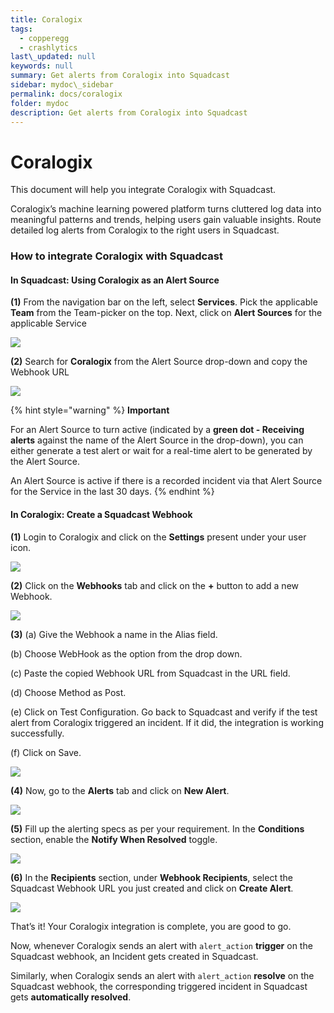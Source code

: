 ```yaml
---
title: Coralogix
tags:
  - copperegg
  - crashlytics
last\_updated: null
keywords: null
summary: Get alerts from Coralogix into Squadcast
sidebar: mydoc\_sidebar
permalink: docs/coralogix
folder: mydoc
description: Get alerts from Coralogix into Squadcast
---
```


# Coralogix

This document will help you integrate Coralogix with Squadcast.

Coralogix’s machine learning powered platform turns cluttered log data into meaningful patterns and trends, helping users gain valuable insights. Route detailed log alerts from Coralogix to the right users in Squadcast.

### How to integrate Coralogix with Squadcast

#### In Squadcast: Using Coralogix as an Alert Source

**(1)** From the navigation bar on the left, select **Services**. Pick the applicable **Team** from the Team-picker on the top. Next, click on **Alert Sources** for the applicable Service

![](../../.gitbook/assets/alert\_source\_1.png)

**(2)** Search for **Coralogix** from the Alert Source drop-down and copy the Webhook URL

![](../../.gitbook/assets/coralogix\_1.png)

{% hint style="warning" %}
**Important**

For an Alert Source to turn active (indicated by a **green dot - Receiving alerts** against the name of the Alert Source in the drop-down), you can either generate a test alert or wait for a real-time alert to be generated by the Alert Source.

An Alert Source is active if there is a recorded incident via that Alert Source for the Service in the last 30 days.
{% endhint %}

#### In Coralogix: Create a Squadcast Webhook

**(1)** Login to Coralogix and click on the **Settings** present under your user icon.

![](../../.gitbook/assets/coralogix\_2.png)

**(2)** Click on the **Webhooks** tab and click on the **+** button to add a new Webhook.

![](../../.gitbook/assets/coralogix\_3.png)

**(3)** (a) Give the Webhook a name in the Alias field.

(b) Choose WebHook as the option from the drop down.

(c) Paste the copied Webhook URL from Squadcast in the URL field.

(d) Choose Method as Post.

(e) Click on Test Configuration. Go back to Squadcast and verify if the test alert from Coralogix triggered an incident. If it did, the integration is working successfully.

(f) Click on Save.

![](../../.gitbook/assets/coralogix\_4.png)

**(4)** Now, go to the **Alerts** tab and click on **New Alert**.

![](../../.gitbook/assets/coralogix\_5.png)

**(5)** Fill up the alerting specs as per your requirement. In the **Conditions** section, enable the **Notify When Resolved** toggle.

![](../../.gitbook/assets/coralogix\_6.png)

**(6)** In the **Recipients** section, under **Webhook Recipients**, select the Squadcast Webhook URL you just created and click on **Create Alert**.

![](../../.gitbook/assets/coralogix\_7.png)

That’s it! Your Coralogix integration is complete, you are good to go.

Now, whenever Coralogix sends an alert with `alert_action` **trigger** on the Squadcast webhook, an Incident gets created in Squadcast.

Similarly, when Coralogix sends an alert with `alert_action` **resolve** on the Squadcast webhook, the corresponding triggered incident in Squadcast gets **automatically resolved**.
